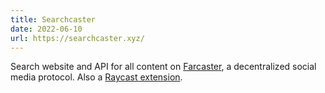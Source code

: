 ```yaml
---
title: Searchcaster
date: 2022-06-10
url: https://searchcaster.xyz/
---
```


Search website and API for all content on [Farcaster](https://www.farcaster.xyz/), a decentralized social media protocol. Also a [Raycast extension](https://www.raycast.com/gregskril/searchcaster).
